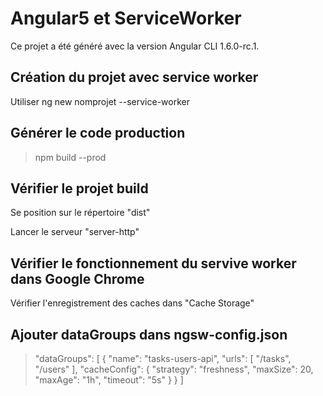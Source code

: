 # Angular5 et ServiceWorker

Ce projet a été généré avec la version Angular CLI 1.6.0-rc.1.

## Création du projet avec service worker

Utiliser ng new nomprojet --service-worker

## Générer le code production

> npm build --prod

## Vérifier le projet build

Se position sur le répertoire "dist"

Lancer le serveur "server-http"

## Vérifier le fonctionnement du servive worker dans Google Chrome

Vérifier l'enregistrement des caches dans "Cache Storage"

## Ajouter dataGroups dans ngsw-config.json

> "dataGroups": [
    {
      "name": "tasks-users-api",
      "urls": [
        "/tasks",
        "/users"
      ],
      "cacheConfig": {
        "strategy": "freshness",
        "maxSize": 20,
        "maxAge": "1h",
        "timeout": "5s"
      }
    }
  ]
